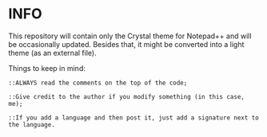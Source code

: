 # INFO

This repository will contain only the Crystal theme for Notepad++ and will be occasionally updated. Besides that, it might be converted into a light theme (as an external file).

Things to keep in mind:

	::ALWAYS read the comments on the top of the code;
	
	::Give credit to the author if you modify something (in this case, me);
	
	::If you add a language and then post it, just add a signature next to the language.
